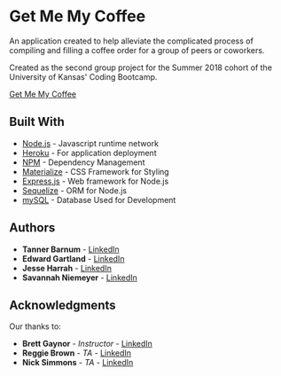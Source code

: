 
# Get Me My Coffee

An application created to help alleviate the complicated process of compiling and filling a coffee order for a group of peers or coworkers.

Created as the second group project for the Summer 2018 cohort of the University of Kansas' Coding Bootcamp.

[Get Me My Coffee](https://getmemycoffee.herokuapp.com/)

## Built With

* [Node.js](https://nodejs.org/en/about/) - Javascript runtime network
* [Heroku](https://www.heroku.com/) - For application deployment
* [NPM](https://www.npmjs.com/) - Dependency Management
* [Materialize](https://materializecss.com/about.html) - CSS Framework for Styling
* [Express.js](https://expressjs.com/) - Web framework for Node.js
* [Sequelize](http://sequelize.readthedocs.io/en/v3/) - ORM for Node.js
* [mySQL](https://www.mysql.com/) - Database Used for Development


## Authors

* **Tanner Barnum** - [LinkedIn](https://www.linkedin.com/in/tanner-barnum-0b9808162/)
* **Edward Gartland** - [LinkedIn](https://www.linkedin.com/in/edward-gartland-839006163/)
* **Jesse Harrah** - [LinkedIn](https://www.linkedin.com/in/jesse-harrah-b6b7b2152/)
* **Savannah Niemeyer** - [LinkedIn](https://www.linkedin.com/in/savannah-niemeyer-20579874/)

## Acknowledgments

Our thanks to:
* **Brett Gaynor** - *Instructor* - [LinkedIn](https://www.linkedin.com/in/brett-gaynor-4022592b/)
* **Reggie Brown** - *TA* - [LinkedIn](https://www.linkedin.com/in/reggie-brown/)
* **Nick Simmons** - *TA* - [LinkedIn](https://www.linkedin.com/in/nick-simmons-ph-d-7b483550/)